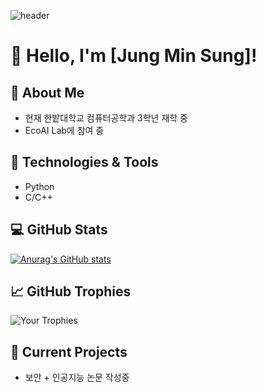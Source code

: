 ![header](https://capsule-render.vercel.app/api?type=rounded&height=300&color=05183E&text=MINSUNG's%20Github&section=header&fontColor=fffff0&animation=fadeIn)

# 👋 Hello, I'm [Jung Min Sung]!

## 🚀 About Me
- 현재 한밭대학교 컴퓨터공학과 3학년 재학 중
- EcoAI Lab에 참여 중 

## 🔧 Technologies & Tools
- Python
- C/C++

## 💻 GitHub Stats
[![Anurag's GitHub stats](https://github-readme-stats.vercel.app/apiPolyestereanuraghazra)](https://github.com/anuraghazra/github-readme-stats)

## 📈 GitHub Trophies
![Your Trophies](https://github-profile-trophy.vercel.app/?username=yourusername)

## 🌱 Current Projects
- 보안 + 인공지능 논문 작성중
